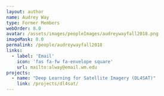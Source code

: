 ```yaml
---
layout: author
name: Audrey Way
type: Former Members
webOrder: 8.0
avatar: /assets/images/peopleImages/audreywayfall2018.png
imageMask: 0.0
permalink: /people/audreywayfall2018
links:
  - label: 'Email'
    icon: 'fas fa-fw fa-envelope square'
    url: mailto:alway@email.wm.edu
projects:
  - name: "Deep Learning for Satellite Imagery (DL4SAT)"
    link: /projects/dl4sat/
---
```


